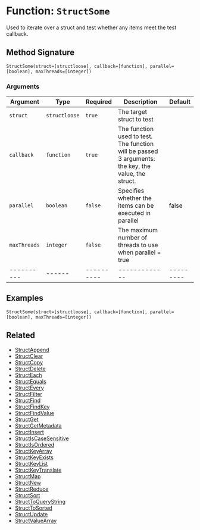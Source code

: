 [comment]: # (Note: This documentation is generated dynamically in the build process.  To modify the contents, change the javadoc on the _invoke method of the BIF class)

# Function: `StructSome`

Used to iterate over a struct and test whether any items meet the test callback.

## Method Signature
```
StructSome(struct=[structloose], callback=[function], parallel=[boolean], maxThreads=[integer])
```
### Arguments

| Argument | Type | Required | Description | Default |
|----------|------|----------|-------------|---------|
| `struct` | `structloose` | `true` | The target struct to test | |
| `callback` | `function` | `true` | The function used to test. The function will be passed 3 arguments: the key, the value, the struct. | |
| `parallel` | `boolean` | `false` | Specifies whether the items can be executed in parallel | false|
| `maxThreads` | `integer` | `false` | The maximum number of threads to use when parallel = true | |
|----------|------|----------|-------------|---------|



## Examples

```
StructSome(struct=[structloose], callback=[function], parallel=[boolean], maxThreads=[integer])
```

## Related
  * [StructAppend](StructAppend.md)
  * [StructClear](StructClear.md)
  * [StructCopy](StructCopy.md)
  * [StructDelete](StructDelete.md)
  * [StructEach](StructEach.md)
  * [StructEquals](StructEquals.md)
  * [StructEvery](StructEvery.md)
  * [StructFilter](StructFilter.md)
  * [StructFind](StructFind.md)
  * [StructFindKey](StructFindKey.md)
  * [StructFindValue](StructFindValue.md)
  * [StructGet](StructGet.md)
  * [StructGetMetadata](StructGetMetadata.md)
  * [StructInsert](StructInsert.md)
  * [StructIsCaseSensitive](StructIsCaseSensitive.md)
  * [StructIsOrdered](StructIsOrdered.md)
  * [StructKeyArray](StructKeyArray.md)
  * [StructKeyExists](StructKeyExists.md)
  * [StructKeyList](StructKeyList.md)
  * [StructKeyTranslate](StructKeyTranslate.md)
  * [StructMap](StructMap.md)
  * [StructNew](StructNew.md)
  * [StructReduce](StructReduce.md)
  * [StructSort](StructSort.md)
  * [StructToQueryString](StructToQueryString.md)
  * [StructToSorted](StructToSorted.md)
  * [StructUpdate](StructUpdate.md)
  * [StructValueArray](StructValueArray.md)
